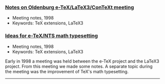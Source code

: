 

### [Notes on Oldenburg e-TeX/LaTeX3/ConTeXt meeting]({{site.baseurl}}/publications/etex-meeting-notes.pdf)

+ Meeting notes, 1998
+ Keywords: TeX extensions, LaTeX3


### [Ideas for e-TeX/NTS math typesetting]({{site.baseurl}}/publications/etex-math-notes.pdf)

+ Meeting notes, 1998
+ Keywords: TeX extensions, LaTeX3

Early in 1998 a meeting was held between the e-TeX project and the LaTeX3 project. From this meeting we made some notes. A separate topic during the meeting was the improvement of TeX's math typesetting.

***

